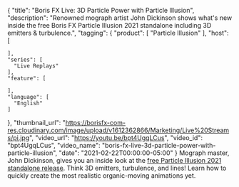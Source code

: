 {
  "title": "Boris FX Live: 3D Particle Power with Particle Illusion",
  "description": "Renowned mograph artist John Dickinson shows what's new inside the free Boris FX Particle Illusion 2021 standalone including 3D emitters & turbulence.",
  "tagging": {
    "product": [
      "Particle Illusion"
    ],
    "host": [

    ],
    "series": [
      "Live Replays"
    ],
    "feature": [

    ],
    "language": [
      "English"
    ]
  },
  "thumbnail_url": "https://borisfx-com-res.cloudinary.com/image/upload/v1612362866/Marketing/Live%20Streams/pi.jpg",
  "video_url": "https://youtu.be/bpt4UgqLCus",
  "video_id": "bpt4UgqLCus",
  "video_name": "boris-fx-live-3d-particle-power-with-particle-illusion",
  "date": "2021-02-22T00:00:00-05:00"
}
Mograph master, John Dickinson, gives you an inside look at the [free Particle Illusion 2021 standalone release](https://borisfx.com/products/particle-illusion/ "Boris FX Particle Illusion"). Think 3D emitters, turbulence, and lines! Learn how to quickly create the most realistic organic-moving animations yet.

